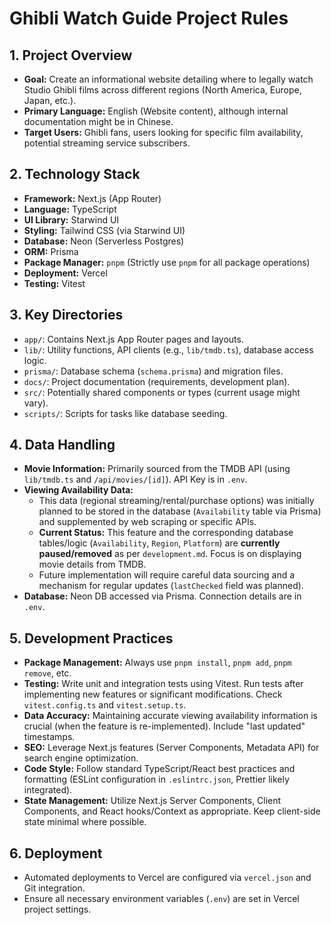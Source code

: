 # Ghibli Watch Guide Project Rules

## 1. Project Overview

- **Goal:** Create an informational website detailing where to legally watch Studio Ghibli films across different regions (North America, Europe, Japan, etc.).
- **Primary Language:** English (Website content), although internal documentation might be in Chinese.
- **Target Users:** Ghibli fans, users looking for specific film availability, potential streaming service subscribers.

## 2. Technology Stack

- **Framework:** Next.js (App Router)
- **Language:** TypeScript
- **UI Library:** Starwind UI
- **Styling:** Tailwind CSS (via Starwind UI)
- **Database:** Neon (Serverless Postgres)
- **ORM:** Prisma
- **Package Manager:** `pnpm` (Strictly use `pnpm` for all package operations)
- **Deployment:** Vercel
- **Testing:** Vitest

## 3. Key Directories

- `app/`: Contains Next.js App Router pages and layouts.
- `lib/`: Utility functions, API clients (e.g., `lib/tmdb.ts`), database access logic.
- `prisma/`: Database schema (`schema.prisma`) and migration files.
- `docs/`: Project documentation (requirements, development plan).
- `src/`: Potentially shared components or types (current usage might vary).
- `scripts/`: Scripts for tasks like database seeding.

## 4. Data Handling

- **Movie Information:** Primarily sourced from the TMDB API (using `lib/tmdb.ts` and `/api/movies/[id]`). API Key is in `.env`.
- **Viewing Availability Data:**
    - This data (regional streaming/rental/purchase options) was initially planned to be stored in the database (`Availability` table via Prisma) and supplemented by web scraping or specific APIs.
    - **Current Status:** This feature and the corresponding database tables/logic (`Availability`, `Region`, `Platform`) are **currently paused/removed** as per `development.md`. Focus is on displaying movie details from TMDB.
    - Future implementation will require careful data sourcing and a mechanism for regular updates (`lastChecked` field was planned).
- **Database:** Neon DB accessed via Prisma. Connection details are in `.env`.

## 5. Development Practices

- **Package Management:** Always use `pnpm install`, `pnpm add`, `pnpm remove`, etc.
- **Testing:** Write unit and integration tests using Vitest. Run tests after implementing new features or significant modifications. Check `vitest.config.ts` and `vitest.setup.ts`.
- **Data Accuracy:** Maintaining accurate viewing availability information is crucial (when the feature is re-implemented). Include "last updated" timestamps.
- **SEO:** Leverage Next.js features (Server Components, Metadata API) for search engine optimization.
- **Code Style:** Follow standard TypeScript/React best practices and formatting (ESLint configuration in `.eslintrc.json`, Prettier likely integrated).
- **State Management:** Utilize Next.js Server Components, Client Components, and React hooks/Context as appropriate. Keep client-side state minimal where possible.

## 6. Deployment

- Automated deployments to Vercel are configured via `vercel.json` and Git integration.
- Ensure all necessary environment variables (`.env`) are set in Vercel project settings. 